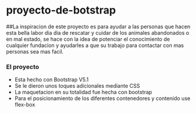 # proyecto-de-botstrap

##La inspiracion de este proyecto es para ayudar a las personas que hacen esta bella labor dia dia de rescatar y cuidar de los animales abandonados o en mal estado, se hace con la idea de potenciar el conocimiento de cualquier fundacion y ayudarles a que su trabajo para contactar con mas personas sea mas facil.

### El proyecto
- Esta hecho con Bootstrap V5.1
- Se le dieron unos toques adicionales mediante CSS
- La maquetacion en su totalidad fue hecha con bootstrap
- Para el posicionamiento de los diferentes contenedores y contenido use flex-box
